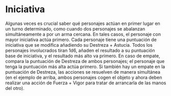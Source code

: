 # Iniciativa

Algunas veces es crucial saber qué personajes actúan en primer lugar en un turno determinado, como cuando dos personajes se abalanzan simultáneamente a por un arma cercana. En tales casos, el personaje con mayor iniciativa actúa primero. Cada personaje tiene una puntuación de iniciativa que se modifica añadiendo su Destreza + Astucia. Todos los personajes involucrados tiran 1d6, añaden el resultado a su puntuación base de iniciativa, y el resultado más alto va primero. En caso de empate, compara la puntuación de Destreza de ambos personajes; el personaje que tenga la puntuación más alta actúa primero. Si también hay un empate en la puntuación de Destreza, las acciones se resuelven de manera simultánea (en el ejemplo de arriba, ambos personajes cogen el objeto y ahora deben realizar una acción de Fuerza + Vigor para tratar de arrancarla de las manos del otro).
